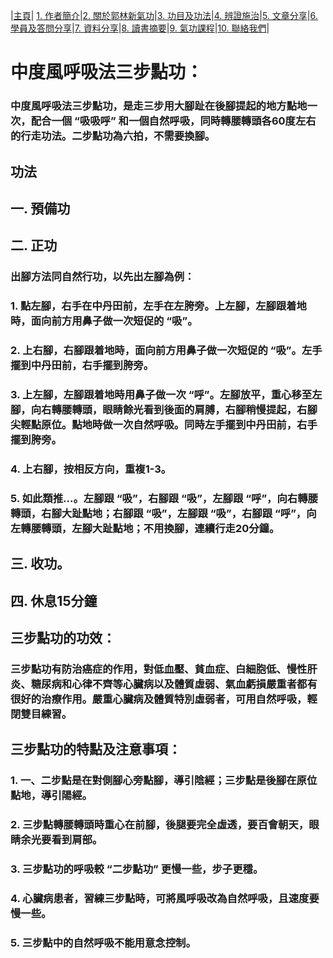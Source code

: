 |[主頁](/README.md)| [1. 作者簡介](/a10.md)|[2. 關於郭林新氣功](/a1.md)|[3. 功目及功法](/a2.md)|[4. 辨證施治](/a3.md)|[5. 文章分享](/a5.md)|[6. 學員及答問分享](/a6.md)|[7. 資料分享](/a7.md)|[8. 讀書摘要](/a4.md)|[9. 氣功課程](/郭林新氣功課程.md)|[10. 聯絡我們](/a9.md)|

# 中度風呼吸法三步點功：    

### 中度風呼吸法三步點功，是走三步用大腳趾在後腳提起的地方點地一次，配合一個 “吸吸呼” 和一個自然呼吸，同時轉腰轉頭各60度左右的行走功法。二步點功為六拍，不需要換腳。    

## 功法  

## 一. 預備功  
## 二. 正功  
### 出腳方法同自然行功，以先出左腳為例：  
### 1. 點左腳，右手在中丹田前，左手在左胯旁。上左腳，左腳跟着地時，面向前方用鼻子做一次短促的 “吸”。  
### 2. 上右腳，右腳跟着地時，面向前方用鼻子做一次短促的 “吸”。左手擺到中丹田前，右手擺到胯旁。  
### 3. 上左腳，左腳跟着地時用鼻子做一次 “呼”。左腳放平，重心移至左腳，向右轉腰轉頭，眼睛餘光看到後面的肩膊，右腳稍慢提起，右腳尖輕點原位。點地時做一次自然呼吸。同時左手擺到中丹田前，右手擺到胯旁。  
### 4. 上右腳，按相反方向，重複1-3。  
### 5. 如此類推...。左腳跟 “吸”，右腳跟 “吸”，左腳跟 “呼”，向右轉腰轉頭，右腳大趾點地；右腳跟 “吸”，左腳跟 “吸”，右腳跟 “呼”，向左轉腰轉頭，左腳大趾點地；不用換腳，連續行走20分鐘。    
## 三. 收功。  
## 四. 休息15分鐘  


## 三步點功的功效：  

### 三步點功有防治癌症的作用，對低血壓、貧血症、白細胞低、慢性肝炎、糖尿病和心律不齊等心臟病以及體質虛弱、氣血虧損嚴重者都有很好的治療作用。嚴重心臟病及體質特別虛弱者，可用自然呼吸，輕閉雙目練習。  


## 三步點功的特點及注意事項：  

### 1. 一、二步點是在對側腳心旁點腳，導引陰經；三步點是後腳在原位點地，導引陽經。  
### 2. 三步點轉腰轉頭時重心在前腳，後腿要完全虛透，要百會朝天，眼睛余光要看到肩部。  
### 3. 三步點功的呼吸較 “二步點功” 更慢一些，步子更穩。  
### 4.  心臟病患者，習練三步點時，可將風呼吸改為自然呼吸，且速度要慢一些。  
### 5. 三步點中的自然呼吸不能用意念控制。  
 

